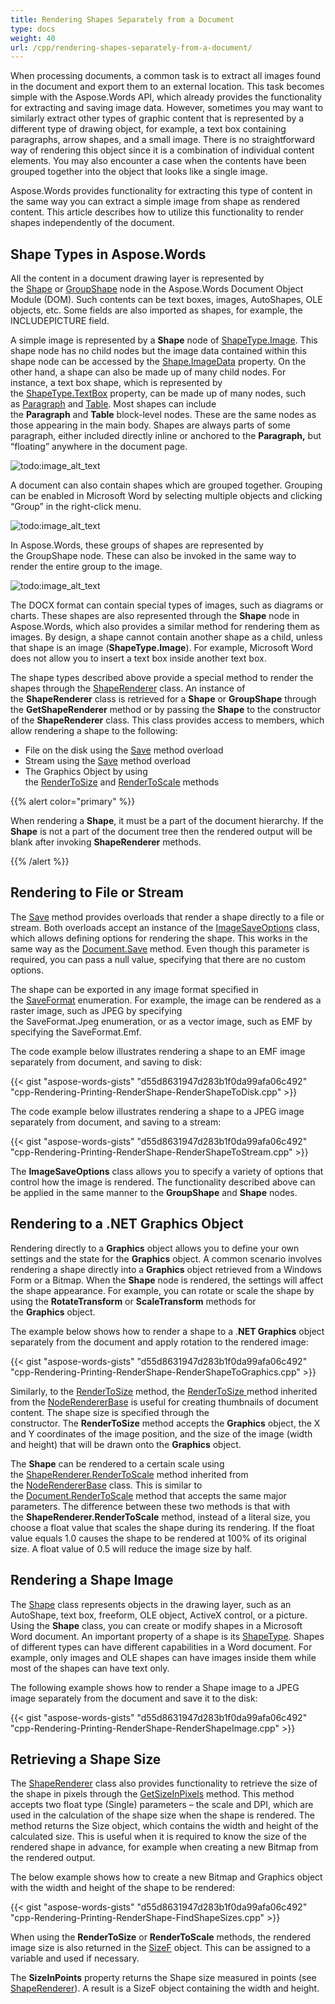 ```yaml
---
title: Rendering Shapes Separately from a Document
type: docs
weight: 40
url: /cpp/rendering-shapes-separately-from-a-document/
---
```


When processing documents, a common task is to extract all images found in the document and export them to an external location. This task becomes simple with the Aspose.Words API, which already provides the functionality for extracting and saving image data. However, sometimes you may want to similarly extract other types of graphic content that is represented by a different type of drawing object, for example, a text box containing paragraphs, arrow shapes, and a small image. There is no straightforward way of rendering this object since it is a combination of individual content elements. You may also encounter a case when the contents have been grouped together into the object that looks like a single image.

Aspose.Words provides functionality for extracting this type of content in the same way you can extract a simple image from shape as rendered content. This article describes how to utilize this functionality to render shapes independently of the document.

## Shape Types in Aspose.Words

All the content in a document drawing layer is represented by the [Shape](https://apireference.aspose.com/words/cpp/class/aspose.words.drawing.shape) or [GroupShape](https://apireference.aspose.com/words/cpp/class/aspose.words.drawing.group_shape/) node in the Aspose.Words Document Object Module (DOM). Such contents can be text boxes, images, AutoShapes, OLE objects, etc. Some fields are also imported as shapes, for example, the INCLUDEPICTURE field.

A simple image is represented by a **Shape** node of [ShapeType.Image](https://apireference.aspose.com/words/cpp/namespace/aspose.words.drawing/#a497d548e329ebb218fbc1754e4c74bcc). This shape node has no child nodes but the image data contained within this shape node can be accessed by the [Shape.ImageData](https://apireference.aspose.com/words/cpp/class/aspose.words.drawing.shape/#a4a9afc4d486e0af53adcf83a95d75fd2) property. On the other hand, a shape can also be made up of many child nodes. For instance, a text box shape, which is represented by the [ShapeType.TextBox](https://apireference.aspose.com/words/cpp/namespace/aspose.words.drawing#a497d548e329ebb218fbc1754e4c74bcc) property, can be made up of many nodes, such as [Paragraph](https://apireference.aspose.com/words/cpp/class/aspose.words.paragraph/) and [Table](https://apireference.aspose.com/words/cpp/class/aspose.words.tables.table/). Most shapes can include the **Paragraph** and **Table** block-level nodes. These are the same nodes as those appearing in the main body. Shapes are always parts of some paragraph, either included directly inline or anchored to the **Paragraph,** but “floating” anywhere in the document page.

![todo:image_alt_text](rendering-shapes-separately-from-a-document_1.png)

A document can also contain shapes which are grouped together. Grouping can be enabled in Microsoft Word by selecting multiple objects and clicking “Group” in the right-click menu.

![todo:image_alt_text](rendering-shapes-separately-from-a-document_2.png)

In Aspose.Words, these groups of shapes are represented by the GroupShape node. These can also be invoked in the same way to render the entire group to the image.

![todo:image_alt_text](rendering-shapes-separately-from-a-document_3.png)

The DOCX format can contain special types of images, such as diagrams or charts. These shapes are also represented through the **Shape** node in Aspose.Words, which also provides a similar method for rendering them as images. By design, a shape cannot contain another shape as a child, unless that shape is an image (**ShapeType.Image**). For example, Microsoft Word does not allow you to insert a text box inside another text box.

The shape types described above provide a special method to render the shapes through the [ShapeRenderer](https://apireference.aspose.com/words/cpp/class/aspose.words.rendering.shape_renderer/) class. An instance of the **ShapeRenderer** class is retrieved for a **Shape** or **GroupShape** through the **GetShapeRenderer** method or by passing the **Shape** to the constructor of the **ShapeRenderer** class. This class provides access to members, which allow rendering a shape to the following:

- File on the disk using the [Save](https://apireference.aspose.com/words/cpp/class/aspose.words.rendering.node_renderer_base/#af9094d30d5e956a246d1f190c6f0fef8) method overload
- Stream using the [Save](https://apireference.aspose.com/words/cpp/class/aspose.words.rendering.node_renderer_base/#a194017c3155bdd04f6d49753bf2e2224) method overload
- The Graphics Object by using the [RenderToSize](https://apireference.aspose.com/words/cpp/class/aspose.words.rendering.node_renderer_base/#a8ebea2220c32c97b40c30e681216aec4) and [RenderToScale](https://apireference.aspose.com/words/cpp/class/aspose.words.rendering.node_renderer_base/#a7cc8d30b23d0d8649ba8e106ed12a259) methods

{{% alert color="primary" %}} 

When rendering a **Shape**, it must be a part of the document hierarchy. If the **Shape** is not a part of the document tree then the rendered output will be blank after invoking **ShapeRenderer** methods.

{{% /alert %}} 

## Rendering to File or Stream

The [Save](https://apireference.aspose.com/words/cpp/class/aspose.words.rendering.node_renderer_base/#a194017c3155bdd04f6d49753bf2e2224) method provides overloads that render a shape directly to a file or stream. Both overloads accept an instance of the [ImageSaveOptions](https://apireference.aspose.com/words/cpp/class/aspose.words.saving.image_save_options/) class, which allows defining options for rendering the shape. This works in the same way as the [Document.Save](https://apireference.aspose.com/words/cpp/class/aspose.words.document/#a4ba337135cd6c8bed74a268ba60218bd) method. Even though this parameter is required, you can pass a null value, specifying that there are no custom options.

The shape can be exported in any image format specified in the [SaveFormat](https://apireference.aspose.com/words/cpp/namespace/aspose.words#a115f4c887d1fbaa2cbe273d422f7e847) enumeration. For example, the image can be rendered as a raster image, such as JPEG by specifying the SaveFormat.Jpeg enumeration, or as a vector image, such as EMF by specifying the SaveFormat.Emf.

The code example below illustrates rendering a shape to an EMF image separately from document, and saving to disk:

{{< gist "aspose-words-gists" "d55d8631947d283b1f0da99afa06c492" "cpp-Rendering-Printing-RenderShape-RenderShapeToDisk.cpp" >}}

The code example below illustrates rendering a shape to a JPEG image separately from document, and saving to a stream:

{{< gist "aspose-words-gists" "d55d8631947d283b1f0da99afa06c492" "cpp-Rendering-Printing-RenderShape-RenderShapeToStream.cpp" >}}

The **ImageSaveOptions** class allows you to specify a variety of options that control how the image is rendered. The functionality described above can be applied in the same manner to the **GroupShape** and **Shape** nodes.

## Rendering to a .NET Graphics Object

Rendering directly to a **Graphics** object allows you to define your own settings and the state for the **Graphics** object. A common scenario involves rendering a shape directly into a **Graphics** object retrieved from a Windows Form or a Bitmap. When the **Shape** node is rendered, the settings will affect the shape appearance. For example, you can rotate or scale the shape by using the **RotateTransform** or **ScaleTransform** methods for the **Graphics** object.

The example below shows how to render a shape to a .**NET Graphics** object separately from the document and apply rotation to the rendered image:

{{< gist "aspose-words-gists" "d55d8631947d283b1f0da99afa06c492" "cpp-Rendering-Printing-RenderShape-RenderShapeToGraphics.cpp" >}}

Similarly, to the [RenderToSize](https://apireference.aspose.com/words/cpp/class/aspose.words.document/#ab5d0af3de3dafd4600316e6e39cd3a19) method, the [RenderToSize ](https://apireference.aspose.com/words/cpp/class/aspose.words.rendering.node_renderer_base/#a8ebea2220c32c97b40c30e681216aec4)method inherited from the [NodeRendererBase](https://apireference.aspose.com/words/cpp/class/aspose.words.rendering.node_renderer_base/) is useful for creating thumbnails of document content. The shape size is specified through the constructor. The **RenderToSize** method accepts the **Graphics** object, the X and Y coordinates of the image position, and the size of the image (width and height) that will be drawn onto the **Graphics** object.

The **Shape** can be rendered to a certain scale using the [ShapeRenderer.RenderToScale](https://apireference.aspose.com/words/cpp/class/aspose.words.rendering.node_renderer_base/#a7cc8d30b23d0d8649ba8e106ed12a259) method inherited from the [NodeRendererBase](https://apireference.aspose.com/words/cpp/class/aspose.words.rendering.node_renderer_base/) class. This is similar to the [Document.RenderToScale](https://apireference.aspose.com/words/cpp/class/aspose.words.document/#a32e91adc88f41b8e7b9c09cfedfa7efc) method that accepts the same major parameters. The difference between these two methods is that with the **ShapeRenderer.RenderToScale** method, instead of a literal size, you choose a float value that scales the shape during its rendering. If the float value equals 1.0 causes the shape to be rendered at 100% of its original size. A float value of 0.5 will reduce the image size by half.

## Rendering a Shape Image

The [Shape](https://apireference.aspose.com/words/cpp/class/aspose.words.drawing.shape/) class represents objects in the drawing layer, such as an AutoShape, text box, freeform, OLE object, ActiveX control, or a picture. Using the **Shape** class, you can create or modify shapes in a Microsoft Word document. An important property of a shape is its [ShapeType](https://apireference.aspose.com/words/cpp/namespace/aspose.words.drawing#a497d548e329ebb218fbc1754e4c74bcc). Shapes of different types can have different capabilities in a Word document. For example, only images and OLE shapes can have images inside them while most of the shapes can have text only.

The following example shows how to render a Shape image to a JPEG image separately from the document and save it to the disk:

{{< gist "aspose-words-gists" "d55d8631947d283b1f0da99afa06c492" "cpp-Rendering-Printing-RenderShape-RenderShapeImage.cpp" >}}

## Retrieving a Shape Size

The [ShapeRenderer](https://apireference.aspose.com/words/cpp/class/aspose.words.rendering.shape_renderer/) class also provides functionality to retrieve the size of the shape in pixels through the [GetSizeInPixels](https://apireference.aspose.com/words/cpp/class/aspose.words.rendering.node_renderer_base/#adb105cb9920c90a2fd5787720bfc371a) method. This method accepts two float type (Single) parameters – the scale and DPI, which are used in the calculation of the shape size when the shape is rendered. The method returns the Size object, which contains the width and height of the calculated size. This is useful when it is required to know the size of the rendered shape in advance, for example when creating a new Bitmap from the rendered output.

The below example shows how to create a new Bitmap and Graphics object with the width and height of the shape to be rendered:

{{< gist "aspose-words-gists" "d55d8631947d283b1f0da99afa06c492" "cpp-Rendering-Printing-RenderShape-FindShapeSizes.cpp" >}}

When using the **RenderToSize** or **RenderToScale** methods, the rendered image size is also returned in the [SizeF](https://apireference.aspose.com/words/cpp/class/aspose.words.rendering.node_renderer_base/#a7cc8d30b23d0d8649ba8e106ed12a259) object. This can be assigned to a variable and used if necessary.

The **SizeInPoints** property returns the Shape size measured in points (see [ShapeRenderer](https://apireference.aspose.com/words/cpp/class/aspose.words.rendering.shape_renderer/)). A result is a SizeF object containing the width and height.
